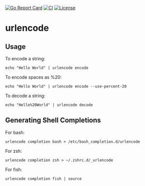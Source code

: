 [![Go Report Card](https://goreportcard.com/badge/github.com/dev-shimada/urlencode)](https://goreportcard.com/report/github.com/dev-shimada/urlencode)
[![CI](https://github.com/dev-shimada/urlencode/actions/workflows/CI.yaml/badge.svg)](https://github.com/dev-shimada/urlencode/actions/workflows/CI.yaml)
[![License](https://img.shields.io/badge/License-BSD%203--Clause-blue.svg)](https://github.com/dev-shimada/urlencode/blob/master/LICENSE)

# urlencode

## Usage
To encode a string:
```
echo "Hello World" | urlencode encode
```
To encode spaces as %20:
```
echo "Hello World" | urlencode encode --use-percent-20
```
To decode a string:
```
echo "Hello%20World" | urlencode decode
```

## Generating Shell Completions
For bash:
```
urlencode completion bash > /etc/bash_completion.d/urlencode
```
For zsh:
```
urlencode completion zsh > ~/.zshrc.d/_urlencode
```
For fish:
```
urlencode completion fish | source
```
